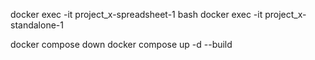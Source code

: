 docker exec -it project_x-spreadsheet-1 bash
docker exec -it project_x-standalone-1

docker compose down
docker compose up -d --build  